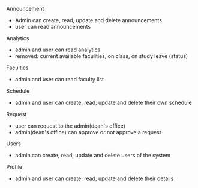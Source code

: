 Announcement
  - Admin can create, read, update and delete announcements
  - user can read announcements

Analytics
  - admin and user can read analytics
  - removed: current available faculities, on class, on study leave (status)

Faculties
  - admin and user can read faculty list

Schedule
  - admin and user can create, read, update and delete their own schedule

Request
  - user can request to the admin(dean's office)
  - admin(dean's office) can approve or not approve a request

Users
  - admin can create, read, update and delete users  of the system

Profile
  - admin and user can create, read, update and delete their details
